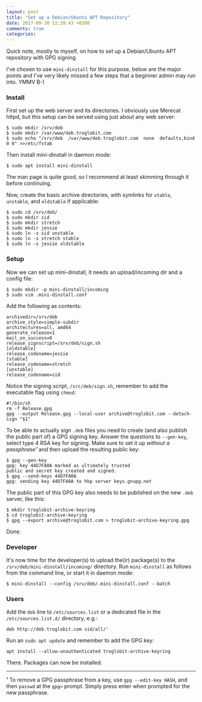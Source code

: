```yaml
---
layout: post
title: "Set up a Debian/Ubuntu APT Repository"
date: 2017-09-30 12:39:43 +0200
comments: true
categories:
---
```


Quick note, mostly to myself, on how to set up a Debian/Ubuntu APT
repository with GPG signing.

I've chosen to use `mini-dinstall` for this purpose, below are the major
points and I've very likely missed a few steps that a beginner admin may
run into. YMMV B-)

<!-- more -->

### Install

First set up the web server and its directories.  I obviously use
Merecat httpd, but this setup can be served using just about any web
server:

    $ sudo mkdir /srv/deb
    $ sudo mkdir /var/www/deb.troglobit.com
    $ sudo echo "/srv/deb  /var/www/deb.troglobit.com  none  defaults,bind  0 0" >>/etc/fstab

Then install mini-dinstall in daemon mode:

    $ sudo apt install mini-dinstall

The man page is quite good, so I recommend at least skimming through it
before continuing.

Now, create the basic archive directories, with symlinks for `stable`,
`unstable`, and `oldstable` if applicable:

    $ sudo cd /srv/deb/
    $ sudo mkdir sid
    $ sudo mkdir stretch
    $ sudo mkdir jessie
    $ sudo ln -s sid unstable
    $ sudo ln -s stretch stable
    $ sudo ln -s jessie oldstable

### Setup

Now we can set up mini-dinstall, it needs an upload/incoming dir and a
config file:

    $ sudo mkdir -p mini-dinstall/incoming
    $ sudo vim .mini-dinstall.conf

Add the following as contents:

	archivedir=/srv/deb
	archive_style=simple-subdir
	architectures=all, amd64
	generate_release=1
	mail_on_success=0
	release_signscript=/srv/deb/sign.sh
	[oldstable]
	release_codename=jessie
	[stable]
	release_codename=stretch
	[unstable]
	release_codename=sid

Notice the signing script, `/src/deb/sign.sh`, remember to add the
executable flag using `chmod`:

	#!/bin/sh
	rm -f Release.gpg
	gpg --output Release.gpg --local-user archive@troglobit.com --detach-sign "$1"

To be able to actually sign `.deb` files you need to create (and also
publish the public part of) a GPG signing key.  Answer the questions to
`--gen-key`, select type 4 RSA key for signing.  Make sure to set it up
*without a passphrase¹* and then upload the resulting public key:

    $ gpg --gen-key
	gpg: key 44D7FA0A marked as ultimately trusted
	public and secret key created and signed.
	$ gpg --send-keys 44D7FA0A
	gpg: sending key 44D7FA0A to hkp server keys.gnupg.net

The public part of this GPG key also needs to be published on the new
`.deb` server, like this:

    $ mkdir troglobit-archive-keyring
    $ cd troglobit-archive-keyring
    $ gpg --export archive@troglobit.com > troglobit-archive-keyring.gpg

Done.

### Developer

It's now time for the developer(s) to upload the(ir) package(s) to the
`/srv/deb/mini-dinstall/incoming/` directory.  Run `mini-dinstall` as
follows from the command line, or start it in daemon mode:

    $ mini-dinstall --config /srv/deb/.mini-dinstall.conf --batch


### Users

Add the `deb` line to `/etc/sources.list` or a dedicated file in the
`/etc/sources.list.d/` directory, e.g.:

    deb http://deb.troglobit.com sid/all/'

Run an `sudo apt update` and remember to add the GPG key:

    apt install --allow-unauthenticated troglobit-archive-keyring

There.  Packages can now be installed.

_____

¹ To remove a GPG passphrase from a key, use `gpg --edit-key HASH`, and
then `passwd` at the `gpg>` prompt.  Simply press enter when prompted
for the new passphrase.

<!--
  -- Local Variables:
  -- mode: markdown
  -- End:
  -->
